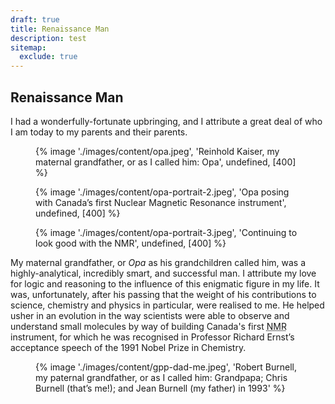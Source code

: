 ```yaml
---
draft: true
title: Renaissance Man
description: test
sitemap:
  exclude: true
---
```


## Renaissance Man

I had a wonderfully-fortunate upbringing, and I attribute a great deal of who I am today to my parents and their parents.

<div class=" [ grid ] [ shelf ] ">
    <figure>
        {% image './images/content/opa.jpeg', 'Reinhold Kaiser, my maternal grandfather, or as I called him: Opa', undefined, [400] %}
    </figure>
    <figure>
        {% image './images/content/opa-portrait-2.jpeg', 'Opa posing with Canada’s first Nuclear Magnetic Resonance instrument', undefined, [400] %}
    </figure>
    <figure>
        {% image './images/content/opa-portrait-3.jpeg', 'Continuing to look good with the NMR', undefined, [400] %}
    </figure>
</div>

My maternal grandfather, or *Opa* as his grandchildren called him, was a highly-analytical, incredibly smart, and successful man. I attribute my love for logic and reasoning to the influence of this enigmatic figure in my life. It was, unfortunately, after his passing that the weight of his contributions to science, chemistry and physics in particular, were realised to me. He helped usher in an evolution in the way scientists were able to observe and understand small molecules by way of building Canada's first <abbr title="Nuclear Magnetic Resonance">NMR</abbr> instrument, for which he was recognised in Professor Richard Ernst’s acceptance speech of the 1991 Nobel Prize in Chemistry.

<figure>
    {% image './images/content/gpp-dad-me.jpeg', 'Robert Burnell, my paternal grandfather, or as I called him: Grandpapa; Chris Burnell (that’s me!); and Jean Burnell (my father) in 1993' %}
</figure>
